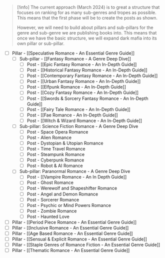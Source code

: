 > [!info]
> The current approach (March 2024) is to great a structure that focuses on ranking for as many sub-genres and tropes as possible. This means that the first phase will be to create the posts as shown. 
> 
> However, we will need to build about pillars and sub-pillars for the genre and sub-genre we are publishing books into. This means that once we have the basic structure, we will expand dark mafia into its own pillar or sub-pillar.

- [ ] Pillar - [[Speculative Romance - An Essential Genre Guide]]
	- [ ] Sub-pillar - [[Fantasy Romance - A Genre Deep Dive]]
		- [ ] Post - [[Epic Fantasy Romance - An In-Depth Guide]]
		- [ ] Post - [[Historical Fantasy Romance - An In-Depth Guide]]
		- [ ] Post - [[Contemporary Fantasy Romance - An In-Depth Guide]]
		- [ ] Post - [[Urban Fantasy Romance - An In-Depth Guide]]
		- [ ] Post - [[Elfpunk Romance - An In-Depth Guide]]
		- [ ] Post - [[Cozy Fantasy Romance - An In-Depth Guide]]
		- [ ] Post - [[Swords & Sorcery Fantasy Romance - An In-Depth Guide]]
		- [ ] Post - [[Fairy Tale Romance - An In-Depth Guide]]
		- [ ] Post - [[Fae Romance - An In-Depth Guide]]
		- [ ] Post - [[Witch & Wizard Romance - An In-Depth Guide]]
	- [ ] Sub-pillar: Science Fiction Romance - A Genre Deep Dive
		- [ ] Post - Space Opera Romance
		- [ ] Post - Alien Romance
		- [ ] Post - Dystopian & Utopian Romance
		- [ ] Post - Time Travel Romance
		- [ ] Post - Steampunk Romance
		- [ ] Post - Cyberpunk Romance
		- [ ] Post - Robot & AI Romance
	- [ ] Sub-pillar: Paranormal Romance - A Genre Deep Dive
		- [ ] Post - [[Vampire Romance - An In Depth Guide]]
		- [ ] Post - Ghost Romance
		- [ ] Post - Werewolf and Shapeshifter Romance
		- [ ] Post - Angel and Demon Romance
		- [ ] Post - Sorcerer Romance
		- [ ] Post - Psychic or Mind Powers Romance
		- [ ] Post - Zombie Romance
		- [ ] Post - Haunted Love

- [ ] Pillar - [[Period Piece Romance - An Essential Genre Guide]]
- [ ] Pillar - [[Inclusive Romance - An Essential Genre Guide]]
- [ ] Pillar - [[Age Based Romance - An Essential Genre Guide]]
- [ ] Pillar - [[Sensual & Explicit Romance - An Essential Genre Guide]]
- [ ] Pillar - [[Staple Genres of Romance Fiction - An Essential Genre Guide]]
- [ ] Pillar - [[Thematic Romance - An Essential Genre Guide]]
